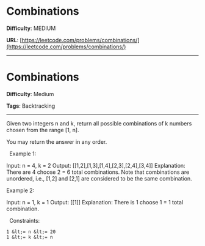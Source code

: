 # Combinations

**Difficulty**: MEDIUM

**URL**: [https://leetcode.com/problems/combinations/](https://leetcode.com/problems/combinations/)

---

# Combinations

**Difficulty**: Medium

**Tags**: Backtracking

---

Given two integers n and k, return all possible combinations of k numbers chosen from the range [1, n].

You may return the answer in any order.

&nbsp;
Example 1:


Input: n = 4, k = 2
Output: [[1,2],[1,3],[1,4],[2,3],[2,4],[3,4]]
Explanation: There are 4 choose 2 = 6 total combinations.
Note that combinations are unordered, i.e., [1,2] and [2,1] are considered to be the same combination.


Example 2:


Input: n = 1, k = 1
Output: [[1]]
Explanation: There is 1 choose 1 = 1 total combination.


&nbsp;
Constraints:


	1 &lt;= n &lt;= 20
	1 &lt;= k &lt;= n



